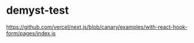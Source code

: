 # demyst-test
https://github.com/vercel/next.js/blob/canary/examples/with-react-hook-form/pages/index.js
